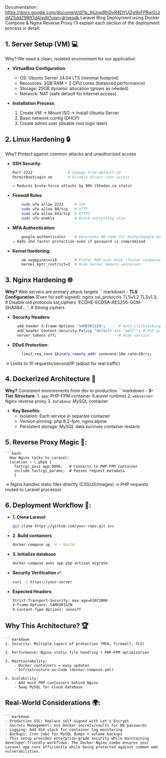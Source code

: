 Documentation : https://docs.google.com/document/d/1p_IhlJnpiRhGyR4DYUjZg9nFPRwGczd4Z5ddZ989Td4/edit?usp=drivesdk
Laravel Blog Deployment using Docker Compose & Nginx Reverse Proxy
I'll explain each section of the deployment process in detail:

## 1. Server Setup (VM) 💻
Why? We need a clean, isolated environment for our application

- **VirtualBox Configuration**:
  - OS: Ubuntu Server 24.04 LTS (minimal footprint)
  - Resources: 2GB RAM + 2 CPU cores (balanced performance)
  - Storage: 25GB dynamic allocation (grows as needed)
  - Network: NAT (safe default for internet access)

- **Installation Process**:
  1. Create VM → Mount ISO → Install Ubuntu Server
  2. Basic network config (DHCP)
  3. Create admin user (disable root login later)
 
## 2. Linux Hardening 🔒
Why? Protect against common attacks and unauthorized access

- **SSH Security**:
  ```bash
  Port 2222                # Change from default 22
  PermitRootLogin no       # Disable direct root access

  → Reduces brute-force attacks by 90% (Shodan.io stats)

- **Firewall Rules**:
  ```bash
      sudo ufw allow 2222     # SSH
      sudo ufw allow 80/tcp   # HTTP
      sudo ufw allow 443/tcp  # HTTPS
      sudo ufw enable         # Block everything else

- **MFA Authentication**:
  ```bash
      google-authenticator    # Generates QR code for Authy/Google Auth
  → Adds 2nd factor protection even if password is compromised

- **Kernel Hardening**:
  ```bash
      vm.swappiness=10        # Prefer RAM over disk (faster response)
      kernel.kptr_restrict=2  # Hide kernel memory addresses


## 3. Nginx Hardening 🌐
**Why?** Web servers are primary attack targets
    ```markdown
    - **TLS Configuration** (Even for self-signed):
    nginx
      ssl_protocols TLSv1.2 TLSv1.3;       # Disable old protocols
      ssl_ciphers 'ECDHE-ECDSA-AES256-GCM-SHA384:...'; # Strong ciphers

- **Security Headers**:
  ```bash
    add_header X-Frame-Options "SAMEORIGIN";      # Anti-clickjacking
    add_header Content-Security-Policy "default-src 'self'"; # XSS protection
    server_tokens off;                            # Hide version

- **DDoS Protection**:
  ```bash
      limit_req_zone $binary_remote_addr zone=one:10m rate=10r/s;
  
→ Limits to 10 requests/second/IP (adjust for real traffic)


## 4. Dockerized Architecture 🐳
**Why?** Consistent environments from dev to production
    ```markdown
    - **3-Tier Structure**:
      1. `app`: PHP-FPM container (Laravel runtime)
      2. `webserver`: Nginx reverse proxy
      3. `database`: MySQL container

- **Key Benefits**:
  - Isolation: Each service in separate container
  - Version pinning: php:8.2-fpm, nginx:alpine
  - Persistent storage: MySQL data survives container restarts

## 5. Reverse Proxy Magic 🔄:
    ```bash
      How Nginx talks to Laravel:
      location ~ \.php$ {
        fastcgi_pass app:9000;   # Connects to PHP-FPM container
        include fastcgi_params;  # Passes request metadata
        }

→ Nginx handles static files directly (CSS/JS/images)
→ PHP requests routed to Laravel processor

## 6. Deployment Workflow 🚀:
- **1. Clone Laravel**
  ```bash
  git clone https://github.com/your-repo.git src

- **2. Build containers**
  ```bash
  docker-compose up -d --build

- **3. Initialize database**
  ```bash
  docker-compose exec app php artisan migrate


- **Security Verification ✅**:
  ```bash
  curl -I https://your-server


- **Expected Headers**:
  ```bash
  Strict-Transport-Security: max-age=63072000
  X-Frame-Options: SAMEORIGIN
  X-Content-Type-Options: nosniff

## Why This Architecture? 🏆
    ```markdown
    1. Security: Multiple layers of protection (MFA, firewall, TLS)

    2. Performance: Nginx static file handling + PHP-FPM optimization

    3. Maintainability:
        - Docker containers = easy updates
        - Infrastructure-as-Code (docker-compose.yml)

    4. Scalability:
        - Add more PHP containers behind Nginx
        - Swap MySQL for cloud database

## Real-World Considerations 🌍:
    ```markdown
    - Production SSL: Replace self-signed with Let's Encrypt
    - Secrets Management: Use Docker secrets/vaults for DB passwords
    - Logging: Add ELK stack for container log monitoring
    - Backups: Cron jobs for MySQL dumps + volume backups
    - This setup provides enterprise-grade security while maintaining developer-friendly workflows. The Docker-Nginx combo ensures your Laravel app runs efficiently while being protected against common web vulnerabilities.


  
  
